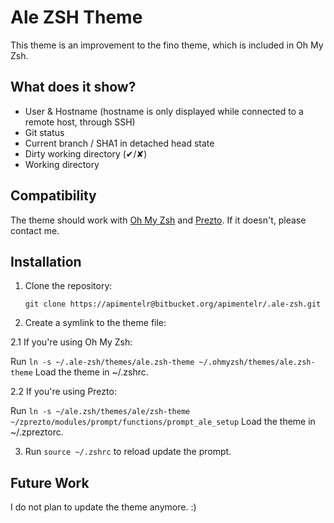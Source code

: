 Ale ZSH Theme
=============

This theme is an improvement to the fino theme, which is included in Oh My Zsh.

What does it show?
------------------

- User & Hostname (hostname is only displayed while connected to a remote host, through SSH)
- Git status
- Current branch / SHA1 in detached head state
- Dirty working directory (✔/✘)
- Working directory

Compatibility
-------------
The theme should work with [Oh My Zsh](http//ohmyz.sh) and [Prezto](https://github.com/sorin-ionescu/prezto). If it doesn't, please contact me.

Installation
------------
  1. Clone the repository:

        `git clone https://apimentelr@bitbucket.org/apimentelr/.ale-zsh.git`

  2. Create a symlink to the theme file:

  2.1 If you're using Oh My Zsh:

  Run `ln -s ~/.ale-zsh/themes/ale.zsh-theme ~/.ohmyzsh/themes/ale.zsh-theme`
  Load the theme in ~/.zshrc.

  2.2 If you're using Prezto:

  Run `ln -s ~/ale.zsh/themes/ale/zsh-theme ~/zprezto/modules/prompt/functions/prompt_ale_setup`
  Load the theme in ~/.zpreztorc.

  3. Run `source ~/.zshrc` to reload update the prompt.

Future Work
-----------
I do not plan to update the theme anymore. :)
